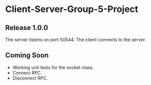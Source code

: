 # Client-Server-Group-5-Project

## Release 1.0.0
The server listens on port 50544.
The client connects to the server. 

## Coming Soon
- Working unit tests for the socket class.
- Connect RPC.
- Disconnect RPC.